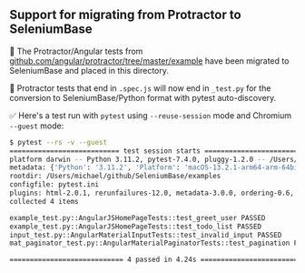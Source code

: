 ## Support for migrating from Protractor to SeleniumBase

🔵 The Protractor/Angular tests from [github.com/angular/protractor/tree/master/example](https://github.com/angular/protractor/tree/master/example) have been migrated to SeleniumBase and placed in this directory.

🔵 Protractor tests that end in ``.spec.js`` will now end in ``_test.py`` for the conversion to SeleniumBase/Python format with pytest auto-discovery.

✅ Here's a test run with ``pytest`` using ``--reuse-session`` mode and Chromium ``--guest`` mode:

```bash
$ pytest --rs -v --guest
=========================== test session starts ============================
platform darwin -- Python 3.11.2, pytest-7.4.0, pluggy-1.2.0 -- /Users/michael/.virtualenvs/sb_venv/bin/python
metadata: {'Python': '3.11.2', 'Platform': 'macOS-13.2.1-arm64-arm-64bit', 'Packages': {'pytest': '7.4.0', 'pluggy': '1.2.0'}, 'Plugins': {'html': '2.0.1', 'rerunfailures': '12.0', 'metadata': '3.0.0', 'ordering': '0.6', 'xdist': '3.3.1', 'seleniumbase': '4.15.10'}}
rootdir: /Users/michael/github/SeleniumBase/examples
configfile: pytest.ini
plugins: html-2.0.1, rerunfailures-12.0, metadata-3.0.0, ordering-0.6, xdist-3.3.1, seleniumbase-4.15.10
collected 4 items                                                                

example_test.py::AngularJSHomePageTests::test_greet_user PASSED
example_test.py::AngularJSHomePageTests::test_todo_list PASSED
input_test.py::AngularMaterialInputTests::test_invalid_input PASSED
mat_paginator_test.py::AngularMaterialPaginatorTests::test_pagination PASSED

============================ 4 passed in 4.24s =============================
```
